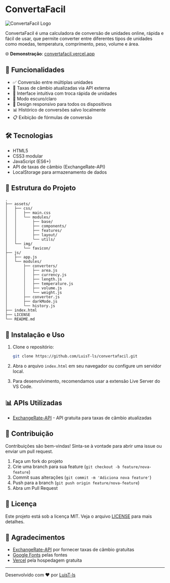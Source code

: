 # ConvertaFacil

![ConvertaFacil Logo](./assets/img/favicon/favicon-32x32.png)

ConvertaFacil é uma calculadora de conversão de unidades online, rápida e fácil de usar, que permite converter entre diferentes tipos de unidades como moedas, temperatura, comprimento, peso, volume e área.

🌐 **Demonstração**: [convertafacil.vercel.app](https://convertafacil.vercel.app)

## 🚀 Funcionalidades

- ✅ Conversão entre múltiplas unidades
- 💱 Taxas de câmbio atualizadas via API externa
- 🔄 Interface intuitiva com troca rápida de unidades
- 🌙 Modo escuro/claro
- 📱 Design responsivo para todos os dispositivos
- 📊 Histórico de conversões salvo localmente
- 📋 Exibição de fórmulas de conversão

## 🛠️ Tecnologias

- HTML5
- CSS3 modular
- JavaScript (ES6+)
- API de taxas de câmbio (ExchangeRate-API)
- LocalStorage para armazenamento de dados

## 🧩 Estrutura do Projeto

```
.
├── assets/
│   ├── css/
│   │   ├── main.css
│   │   └── modules/
│   │       ├── base/
│   │       ├── components/
│   │       ├── features/
│   │       ├── layout/
│   │       └── utils/
│   └── img/
│       └── favicon/
├── js/
│   ├── app.js
│   └── modules/
│       ├── converters/
│       │   ├── area.js
│       │   ├── currency.js
│       │   ├── length.js
│       │   ├── temperature.js
│       │   ├── volume.js
│       │   └── weight.js
│       ├── converter.js
│       ├── darkMode.js
│       └── history.js
├── index.html
├── LICENSE
└── README.md
```

## 🔧 Instalação e Uso

1. Clone o repositório:

   ```bash
   git clone https://github.com/LuisT-ls/convertafacil.git
   ```

2. Abra o arquivo `index.html` em seu navegador ou configure um servidor local.

3. Para desenvolvimento, recomendamos usar a extensão Live Server do VS Code.

## 📊 APIs Utilizadas

- [ExchangeRate-API](https://www.exchangerate-api.com/) - API gratuita para taxas de câmbio atualizadas

## 🤝 Contribuição

Contribuições são bem-vindas! Sinta-se à vontade para abrir uma issue ou enviar um pull request.

1. Faça um fork do projeto
2. Crie uma branch para sua feature (`git checkout -b feature/nova-feature`)
3. Commit suas alterações (`git commit -m 'Adiciona nova feature'`)
4. Push para a branch (`git push origin feature/nova-feature`)
5. Abra um Pull Request

## 📝 Licença

Este projeto está sob a licença MIT. Veja o arquivo [LICENSE](LICENSE) para mais detalhes.

## 🙏 Agradecimentos

- [ExchangeRate-API](https://www.exchangerate-api.com/) por fornecer taxas de câmbio gratuitas
- [Google Fonts](https://fonts.google.com/) pelas fontes
- [Vercel](https://vercel.com/) pela hospedagem gratuita

---

Desenvolvido com ❤️ por [LuisT-ls](https://github.com/LuisT-ls)
